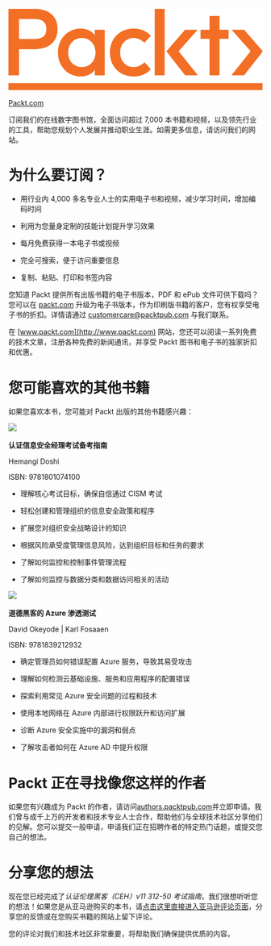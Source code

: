 ![](img/Packt_Logo_Orange__f36f261.png)

[Packt.com](http://Packt.com)

订阅我们的在线数字图书馆，全面访问超过 7,000 本书籍和视频，以及领先行业的工具，帮助您规划个人发展并推动职业生涯。如需更多信息，请访问我们的网站。

# 为什么要订阅？

+   用行业内 4,000 多名专业人士的实用电子书和视频，减少学习时间，增加编码时间

+   利用为您量身定制的技能计划提升学习效果

+   每月免费获得一本电子书或视频

+   完全可搜索，便于访问重要信息

+   复制、粘贴、打印和书签内容

您知道 Packt 提供所有出版书籍的电子书版本，PDF 和 ePub 文件可供下载吗？您可以在 [packt.com](http://packt.com) 升级为电子书版本，作为印刷版书籍的客户，您有权享受电子书的折扣。详情请通过 customercare@packtpub.com 与我们联系。

在 [www.packt.com](http://www.packt.com) 网站，您还可以阅读一系列免费的技术文章，注册各种免费的新闻通讯，并享受 Packt 图书和电子书的独家折扣和优惠。

# 您可能喜欢的其他书籍

如果您喜欢本书，您可能对 Packt 出版的其他书籍感兴趣：

![](https://www.packtpub.com/product/cloud_and_networking/9781801074100)

**认证信息安全经理考试备考指南**

Hemangi Doshi

ISBN: 9781801074100

+   理解核心考试目标，确保自信通过 CISM 考试

+   轻松创建和管理组织的信息安全政策和程序

+   扩展您对组织安全战略设计的知识

+   根据风险承受度管理信息风险，达到组织目标和任务的要求

+   了解如何监控和控制事件管理流程

+   了解如何监控与数据分类和数据访问相关的活动

![](https://www.packtpub.com/product/penetration-testing-azure-for-ethical-hackers/9781839212932)

**道德黑客的 Azure 渗透测试**

David Okeyode | Karl Fosaaen

ISBN: 9781839212932

+   确定管理员如何错误配置 Azure 服务，导致其易受攻击

+   理解如何检测云基础设施、服务和应用程序的配置错误

+   探索利用常见 Azure 安全问题的过程和技术

+   使用本地网络在 Azure 内部进行权限跃升和访问扩展

+   诊断 Azure 安全实施中的漏洞和弱点

+   了解攻击者如何在 Azure AD 中提升权限

# Packt 正在寻找像您这样的作者

如果您有兴趣成为 Packt 的作者，请访问[authors.packtpub.com](http://authors.packtpub.com)并立即申请。我们曾与成千上万的开发者和技术专业人士合作，帮助他们与全球技术社区分享他们的见解。您可以提交一般申请，申请我们正在招聘作者的特定热门话题，或提交您自己的想法。

# 分享您的想法

现在您已经完成了*认证伦理黑客（CEH）v11 312-50 考试指南*，我们很想听听您的想法！如果您是从亚马逊购买的本书，请[点击这里直接进入亚马逊评论页面](https://packt.link/r/1801813094)，分享您的反馈或在您购买书籍的网站上留下评论。

您的评论对我们和技术社区非常重要，将帮助我们确保提供优质的内容。
